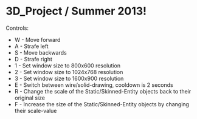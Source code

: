 3D_Project / Summer 2013!
=========================

Controls:
- W - Move forward
- A - Strafe left
- S - Move backwards
- D - Strafe right
- 1 - Set window size to 800x600 resolution
- 2 - Set window size to 1024x768 resolution
- 3 - Set window size to 1600x900 resolution
- E - Switch between wire/solid-drawing, cooldown is 2 seconds
- R - Change the scale of the Static/Skinned-Entity objects back to their original size
- F - Increase the size of the Static/Skinned-Entity objects by changing their scale-value
